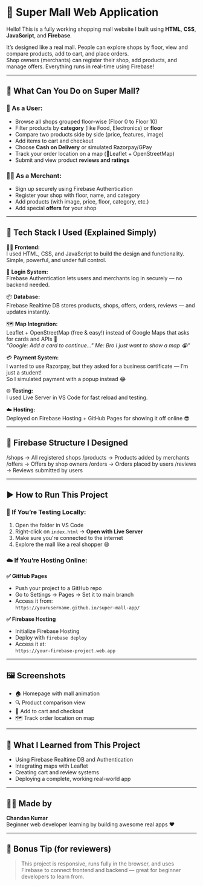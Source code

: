 # 🏬 Super Mall Web Application

Hello! This is a fully working shopping mall website I built using **HTML**, **CSS**, **JavaScript**, and **Firebase**.

It’s designed like a real mall. People can explore shops by floor, view and compare products, add to cart, and place orders.  
Shop owners (merchants) can register their shop, add products, and manage offers. Everything runs in real-time using Firebase!

---

## 🌟 What Can You Do on Super Mall?

### 👤 As a User:

- Browse all shops grouped floor-wise (Floor 0 to Floor 10)  
- Filter products by **category** (like Food, Electronics) or **floor**  
- Compare two products side by side (price, features, image)  
- Add items to cart and checkout  
- Choose **Cash on Delivery** or simulated Razorpay/GPay  
- Track your order location on a map (📍Leaflet + OpenStreetMap)  
- Submit and view product **reviews and ratings**

### 🧑‍💼 As a Merchant:

- Sign up securely using Firebase Authentication  
- Register your shop with floor, name, and category  
- Add products (with image, price, floor, category, etc.)  
- Add special **offers** for your shop

---

## 🧱 Tech Stack I Used (Explained Simply)

🧑‍🎨 **Frontend:**  
I used HTML, CSS, and JavaScript to build the design and functionality. Simple, powerful, and under full control.

🔐 **Login System:**  
Firebase Authentication lets users and merchants log in securely — no backend needed.

📦 **Database:**  
Firebase Realtime DB stores products, shops, offers, orders, reviews — and updates instantly.

🗺️ **Map Integration:**  
Leaflet + OpenStreetMap (free & easy!) instead of Google Maps that asks for cards and APIs 😤  
*"Google: Add a card to continue..." Me: Bro I just want to show a map 😭"*

💳 **Payment System:**  
I wanted to use Razorpay, but they asked for a business certificate — I’m just a student!  
So I simulated payment with a popup instead 😂

🌐 **Testing:**  
I used Live Server in VS Code for fast reload and testing.

☁️ **Hosting:**  
Deployed on Firebase Hosting + GitHub Pages for showing it off online 😎

---

## 🔗 Firebase Structure I Designed

 /shops → All registered shops
 /products → Products added by merchants
 /offers → Offers by shop owners
 /orders → Orders placed by users
 /reviews → Reviews submitted by users

 
---

## ▶️ How to Run This Project

### 🧪 If You’re Testing Locally:

1. Open the folder in VS Code  
2. Right-click on `index.html` → **Open with Live Server**  
3. Make sure you're connected to the internet  
4. Explore the mall like a real shopper 😄  

### ☁️ If You’re Hosting Online:

**✅ GitHub Pages**  
- Push your project to a GitHub repo  
- Go to Settings → Pages → Set it to main branch  
- Access it from:  
  `https://yourusername.github.io/super-mall-app/`  

**✅ Firebase Hosting**  
- Initialize Firebase Hosting  
- Deploy with `firebase deploy`  
- Access it at:  
  `https://your-firebase-project.web.app`

---

## 🖼️ Screenshots

- 🏠 Homepage with mall animation  
- 🔍 Product comparison view  
- 🛒 Add to cart and checkout  
- 🗺️ Track order location on map  

---

## 🎯 What I Learned from This Project

- Using Firebase Realtime DB and Authentication  
- Integrating maps with Leaflet  
- Creating cart and review systems  
- Deploying a complete, working real-world app  

---

## 👨‍💻 Made by

**Chandan Kumar**  
Beginner web developer learning by building awesome real apps ❤️

---

## 💬 Bonus Tip (for reviewers)

> This project is responsive, runs fully in the browser, and uses Firebase to connect frontend and backend — great for beginner developers to learn from.
